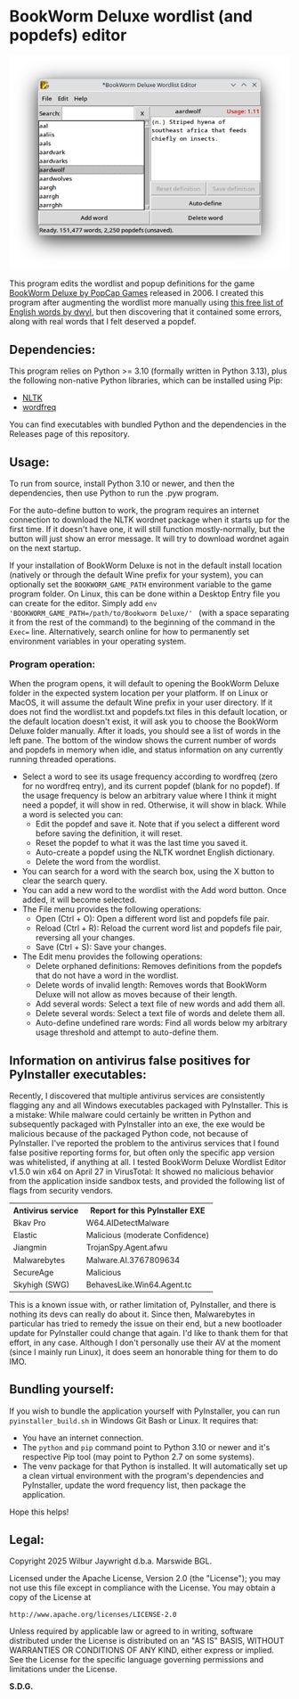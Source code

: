 # BookWorm Deluxe wordlist (and popdefs) editor

![Screenshot](main_window_screenshot.png "The main app window")

This program edits the wordlist and popup definitions for the game [BookWorm Deluxe by PopCap Games](https://oldgamesdownload.com/bookworm-deluxe/) released in 2006. I created this program after augmenting the wordlist more manually using [this free list of English words by dwyl](https://github.com/dwyl/english-words), but then discovering that it contained some errors, along with real words that I felt deserved a popdef.

## Dependencies:
This program relies on Python >= 3.10 (formally written in Python 3.13), plus the following non-native Python libraries, which can be installed using Pip:
- [NLTK](https://pypi.org/project/nltk/)
- [wordfreq](https://pypi.org/project/wordfreq/)

You can find executables with bundled Python and the dependencies in the Releases page of this repository.

## Usage:
To run from source, install Python 3.10 or newer, and then the dependencies, then use Python to run the .pyw program.

For the auto-define button to work, the program requires an internet connection to download the NLTK wordnet package when it starts up for the first time. If it doesn't have one, it will still function mostly-normally, but the button will just show an error message. It will try to download wordnet again on the next startup.

If your installation of BookWorm Deluxe is not in the default install location (natively or through the default Wine prefix for your system), you can optionally set the `BOOKWORM_GAME_PATH` environment variable to the game program folder. On Linux, this can be done within a Desktop Entry file you can create for the editor. Simply add `env 'BOOKWORM_GAME_PATH=/path/to/Bookworm Deluxe/' ` (with a space separating it from the rest of the command) to the beginning of the command in the `Exec=` line. Alternatively, search online for how to permanently set environment variables in your operating system.

### Program operation:
When the program opens, it will default to opening the BookWorm Deluxe folder in the expected system location per your platform. If on Linux or MacOS, it will assume the default Wine prefix in your user directory. If it does not find the wordlist.txt and popdefs.txt files in this default location, or the default location doesn't exist, it will ask you to choose the BookWorm Deluxe folder manually. After it loads, you should see a list of words in the left pane. The bottom of the window shows the current number of words and popdefs in memory when idle, and status information on any currently running threaded operations.
- Select a word to see its usage frequency according to wordfreq (zero for no wordfreq entry), and its current popdef (blank for no popdef). If the usage frequency is below an arbitrary value where I think it might need a popdef, it will show in red. Otherwise, it will show in black. While a word is selected you can:
    - Edit the popdef and save it. Note that if you select a different word before saving the definition, it will reset.
    - Reset the popdef to what it was the last time you saved it.
    - Auto-create a popdef using the NLTK wordnet English dictionary.
    - Delete the word from the wordlist.
- You can search for a word with the search box, using the X button to clear the search query.
- You can add a new word to the wordlist with the Add word button. Once added, it will become selected.
- The File menu provides the following operations:
    - Open (Ctrl + O): Open a different word list and popdefs file pair.
    - Reload (Ctrl + R): Reload the current word list and popdefs file pair, reversing all your changes.
    - Save (Ctrl + S): Save your changes.
- The Edit menu provides the following operations:
    - Delete orphaned definitions: Removes definitions from the popdefs that do not have a word in the wordlist.
    - Delete words of invalid length: Removes words that BookWorm Deluxe will not allow as moves because of their length.
    - Add several words: Select a text file of new words and add them all.
    - Delete several words: Select a text file of words and delete them all.
    - Auto-define undefined rare words: Find all words below my arbitrary usage threshold and attempt to auto-define them.

## Information on antivirus false positives for PyInstaller executables:

Recently, I discovered that multiple antivirus services are consistently flagging any and all Windows executables packaged with PyInstaller. This is a mistake: While malware could certainly be written in Python and subsequently packaged with PyInstaller into an exe, the exe would be malicious because of the packaged Python code, not because of PyInstaller. I've reported the problem to the antivirus services that I found false positive reporting forms for, but often only the specific app version was whitelisted, if anything at all. I tested BookWorm Deluxe Wordlist Editor v1.5.0 win x64 on April 27 in VirusTotal: It showed no malicious behavior from the application inside sandbox tests, and provided the following list of flags from security vendors.


<table>
    <tr>
        <th>Antivirus service</th>
        <th>Report for this PyInstaller EXE</th>
    </tr>
    <tr>
        <td>Bkav Pro</td>
        <td>W64.AIDetectMalware</td>
    </tr>
    <tr>
        <td>Elastic</td>
        <td>Malicious (moderate Confidence)</td>
    </tr>
    <tr>
        <td>Jiangmin</td>
        <td>TrojanSpy.Agent.afwu</td>
    </tr>
    <tr>
        <td>Malwarebytes</td>
        <td>Malware.AI.3767809634</td>
    </tr>
    <tr>
        <td>SecureAge</td>
        <td>Malicious</td>
    </tr>
    <tr>
        <td>Skyhigh (SWG)</td>
        <td>BehavesLike.Win64.Agent.tc</td>
    </tr>
</table>

This is a known issue with, or rather limitation of, PyInstaller, and there is nothing its devs can really do about it. Since then, Malwarebytes in particular has tried to remedy the issue on their end, but a new bootloader update for PyInstaller could change that again. I'd like to thank them for that effort, in any case. Although I don't personally use their AV at the moment (since I mainly run Linux), it does seem an honorable thing for them to do IMO.

## Bundling yourself:
If you wish to bundle the application yourself with PyInstaller, you can run `pyinstaller_build.sh` in Windows Git Bash or Linux. It requires that:
- You have an internet connection.
- The `python` and `pip` command point to Python 3.10 or newer and it's respective Pip tool (may point to Python 2.7 on some systems).
- The venv package for that Python is installed.
It will automatically set up a clean virtual environment with the program's dependencies and PyInstaller, update the word frequency list, then package the application.

Hope this helps!

## Legal:
Copyright 2025 Wilbur Jaywright d.b.a. Marswide BGL.

Licensed under the Apache License, Version 2.0 (the "License");
you may not use this file except in compliance with the License.
You may obtain a copy of the License at

    http://www.apache.org/licenses/LICENSE-2.0

Unless required by applicable law or agreed to in writing, software
distributed under the License is distributed on an "AS IS" BASIS,
WITHOUT WARRANTIES OR CONDITIONS OF ANY KIND, either express or implied.
See the License for the specific language governing permissions and
limitations under the License.

**S.D.G.**
